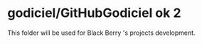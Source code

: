 godiciel/GitHubGodiciel ok 2
=======================
This folder will be used for Black Berry 's projects development.